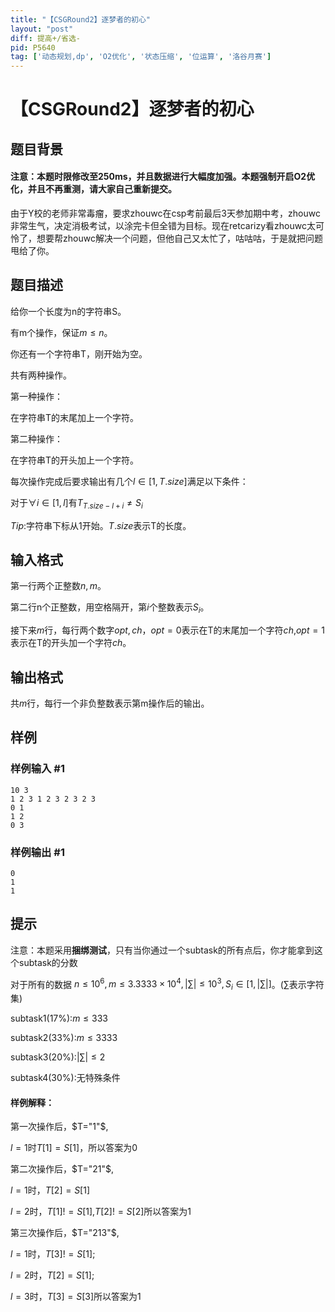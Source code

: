 ```yaml
---
title: "【CSGRound2】逐梦者的初心"
layout: "post"
diff: 提高+/省选-
pid: P5640
tag: ['动态规划,dp', 'O2优化', '状态压缩', '位运算', '洛谷月赛']
---
```

# 【CSGRound2】逐梦者的初心
## 题目背景

#### 注意：本题时限修改至250ms，并且数据进行大幅度加强。本题强制开启O2优化，并且不再重测，请大家自己重新提交。

由于Y校的老师非常毒瘤，要求zhouwc在csp考前最后3天参加期中考，zhouwc非常生气，决定消极考试，以涂完卡但全错为目标。现在retcarizy看zhouwc太可怜了，想要帮zhouwc解决一个问题，但他自己又太忙了，咕咕咕，于是就把问题甩给了你。
## 题目描述

给你一个长度为n的字符串S。

有m个操作，保证$m\le n$。

你还有一个字符串T，刚开始为空。

共有两种操作。

第一种操作：

在字符串T的末尾加上一个字符。

第二种操作：

在字符串T的开头加上一个字符。

每次操作完成后要求输出有几个$l \in [1,T.size]$满足以下条件：

对于$\forall i \in [1,l]$有$T_{T.size-l+i} \ne S_{i}$ 

$Tip:$字符串下标从1开始。$T.size$表示T的长度。
## 输入格式

第一行两个正整数$n,m$。

第二行n个正整数，用空格隔开，第$i$个整数表示$S_i$。

接下来$m$行，每行两个数字$opt,ch$，$opt=0$表示在T的末尾加一个字符$ch$,$opt=1$表示在T的开头加一个字符$ch$。
## 输出格式

共$m$行，每行一个非负整数表示第m操作后的输出。
## 样例

### 样例输入 #1
```
10 3
1 2 3 1 2 3 2 3 2 3
0 1
1 2
0 3
```
### 样例输出 #1
```
0
1
1
```
## 提示

注意：本题采用**捆绑测试**，只有当你通过一个subtask的所有点后，你才能拿到这个subtask的分数

对于所有的数据 $n \leq 10^6,m \leq 3.3333 \times 10^4,|\sum|\leq10^3,S_i \in [1,|\sum|]$。($\sum$表示字符集)

subtask1$(17\%)$:$m \leq 333$

subtask2$(33\%)$:$m \leq 3333$

subtask3$(20\%)$:$|\sum|\leq2$

subtask4$(30\%)$:无特殊条件


#### 样例解释：
第一次操作后，$T="1"$,

$l=1$时$T[1]=S[1]$，所以答案为0

第二次操作后，$T="21"$,

$l=1$时，$T[2]=S[1]$

$l=2$时，$T[1]!=S[1]$,$T[2]!=S[2]$所以答案为1

第三次操作后，$T="213"$,

$l=1$时，$T[3]!=S[1]$;

$l=2$时，$T[2]=S[1]$;

$l=3$时，$T[3]=S[3]$所以答案为1

